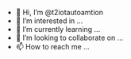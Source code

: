 - 👋 Hi, I’m @t2iotautoamtion
- 👀 I’m interested in ...
- 🌱 I’m currently learning ...
- 💞️ I’m looking to collaborate on ...
- 📫 How to reach me ...

<!---
t2iotautoamtion/t2iotautoamtion is a ✨ special ✨ repository because its `README.md` (this file) appears on your GitHub profile.
You can click the Preview link to take a look at your changes.
--->
